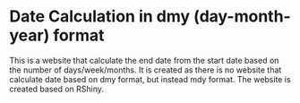# Date Calculation in dmy (day-month-year) format

This is a website that calculate the end date from the start date based on the number of days/week/months. It is created as there is no 
website that calculate date based on dmy format, but instead mdy format. The website is created based on RShiny.  
